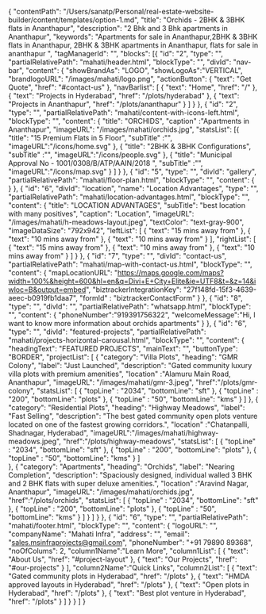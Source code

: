 {
  "contentPath": "/Users/sanatp/Personal/real-estate-website-builder/content/templates/option-1.md",
  "title": "Orchids - 2BHK & 3BHK flats in Ananthapur",
  "description": "2 Bhk and 3 Bhk apartments in Ananthapur",
  "keywords": "Apartments for sale in Ananthapur,2BHK & 3BHK flats in Ananthapur, 2BHK & 3BHK apartments in Ananthapur, flats for sale in ananthapur ",
  "tagManagerId": "",
  "blocks": [{
      "id": "2",
      "type": "",
      "partialRelativePath": "mahati/header.html",
      "blockType": "",
      "divId": "nav-bar",
      "content": {
        "showBrandAs": "LOGO",
        "showLogoAs":"VERTICAL",
        "brandlogoURL": "/images/mahati/logo.png",
        "actionButton": {
            "text": "Get Quote",
            "href": "#contact-us"
        },
        "navBarlist": [
          {
            "text": "Home",
            "href": "/"
          },
          {
            "text": "Projects in Hyderabad",
            "href": "/plots/hyderabad"
          },
          {
            "text": "Projects in Ananthapur",
            "href": "/plots/ananthapur"
          }
        ]
      }
    },
    {
      "id": "2",
      "type": "",
      "partialRelativePath": "mahati/content-with-icons-left.html",
      "blockType": "",
      "content": {
        "title": "ORCHIDS",
        "caption" :"Apartments in Ananthapur",
        "imageURL": "/images/mahati/orchids.jpg",
        "statsList": [{
            "title": "15 Premium Flats in 5 Floor",
            "subTitle" :"",
            "imageURL":"/icons/home.svg"
          },
          {
            "title": "2BHK & 3BHK Configurations",
            "subTitle" :"",
            "imageURL":"/icons/people.svg"
          },
          {
            "title": "Municipal Approval No - 1001/0308/B/ATP/AAIN/2018 ",
            "subTitle" :"",
            "imageURL":"/icons/map.svg"
          }
        ]
      }
    },
    {
      "id": "5",
      "type": "",
      "divId": "gallery",
      "partialRelativePath": "mahati/floor-plan.html",
      "blockType": "",
      "content": {
      }
    },
    {
      "id": "6",
      "divId": "location",
      "name": "Location Advantages",
      "type": "",
      "partialRelativePath": "mahati/location-advantages.html",
      "blockType": "",
      "content": {
        "title": "LOCATION ADVANTAGES",
        "subTitle": "best location with many positives",
        "caption": "Location",
        "imageURL": "/images/mahati/h-meadows-layout.jpeg",
        "textColor": "text-gray-900",
        "imageDataSize": "792x942",
        "leftList": [
          {
            "text": "15 mins away from"
          },
          {
            "text": "10 mins away from"
          },
          {
            "text": "10 mins away from"
          }
         ],
         "rightList": [
          {
            "text": "15 mins away from"
          },
          {
            "text": "10 mins away from"
          },
          {
            "text": "10 mins away from"
          }
         ]
      }
    },
    {
      "id": "7",
      "type": "",
      "divId": "contact-us",
      "partialRelativePath": "mahati/map-with-contact-us.html",
      "blockType": "",
      "content": {
        "mapLocationURL": "https://maps.google.com/maps?width=100%&height=600&hl=en&q=Divi+E+City+Elite&ie=UTF8&t=&z=14&iwloc=B&output=embed",
        "biztrackerIntegrationKey": "27f148fd-15f3-4639-aeec-b0919fb1daa7",
        "formId" : "biztrackerContactForm"
      }
    },
    {
      "id": "8",
      "type": "",
      "divId": "",
      "partialRelativePath": "whatsapp.html",
      "blockType": "",
      "content": {
        "phoneNumber":"919391756322",
        "welcomeMessage":"Hi, I want to know more information about orchids apartments"
      }
    },
    {
      "id": "6",
      "type": "",
      "divId": "featured-projects",
      "partialRelativePath": "mahati/projects-horizontal-carousal.html",
      "blockType": "",
      "content": {
        "headingText": "FEATURED PROJECTS",
        "mainText": "",
        "buttonType": "BORDER",
        "projectList": [
          {
            "category": "Villa Plots",
            "heading": "GMR Colony",
            "label": "Just Launched",
            "description": "Gated community luxury villa plots with premium amenities",
            "location" :"Alamuru Main Road, Ananthapur",
            "imageURL": "/images/mahati/gmr-3.jpeg",
            "href":"/plots/gmr-colony",
            "statsList": [
              {
                "topLine" : "2034",
                "bottomLine": "sft"
              },
              {
                "topLine" : "200",
                "bottomLine": "plots"
              },
              {
                "topLine" : "50",
                "bottomLine": "kms"
              }
            ]
          },
          {
            "category": "Residential Plots",
            "heading": "Highway Meadows",
            "label": "Fast Selling",
            "description": "The best gated community open plots venture located on one of the fastest growing corridors.",
            "location" :"Chatanpalli, Shadnagar, Hyderabad",
            "imageURL":"/images/mahati/highway-meadows.jpeg",
            "href":"/plots/highway-meadows",
            "statsList": [
              {
                "topLine" : "2034",
                "bottomLine": "sft"
              },
              {
                "topLine" : "200",
                "bottomLine": "plots"
              },
              {
                "topLine" : "50",
                "bottomLine": "kms"
              }
            ]        
          },
          {
            "category": "Apartments",
            "heading": "Orchids",
            "label": "Nearing Completion",
            "description": "Spaciously designed, individual walled 3 BHK and 2 BHK flats with super deluxe amenities.",
            "location" :"Aravind Nagar, Ananthapur",
            "imageURL": "/images/mahati/orchids.jpg",
            "href":"/plots/orchids",
            "statsList": [
              {
                "topLine" : "2034",
                "bottomLine": "sft"
              },
              {
                "topLine" : "200",
                "bottomLine": "plots"
              },
              {
                "topLine" : "50",
                "bottomLine": "kms"
              }
            ]
          }
        ]
      }
    },
    {
      "id": "6",
      "type": "",
      "partialRelativePath": "mahati/footer.html",
      "blockType": "",
      "content": {
        "logoURL": "",
        "companyName": "Mahati Infra",
        "address": "",
        "email": "sales.msinfraprojects@gmail.com",
        "phoneNumber": "+91 79890 89368",
        "noOfColums": 2,
        "column1Name":"Learn More",
        "column1List": [
        {
            "text": "About Us",
            "href": "#project-layout"
          },
          {
            "text": "Our Projects",
            "href": "#our-projects"
          }
        ],
        "column2Name":"Quick Links",
        "column2List": [
          {
            "text": "Gated community plots in Hyderabad",
            "href": "/plots"
          },
          {
            "text": "HMDA approved layouts in Hyderabad",
            "href": "/plots"
          },
          {
            "text": "Open plots in Hyderabad",
            "href": "/plots"
          },
          {
            "text": "Best plot venture in Hyderabad",
            "href": "/plots"
          }
        ]
      }
    }
  ]
}
